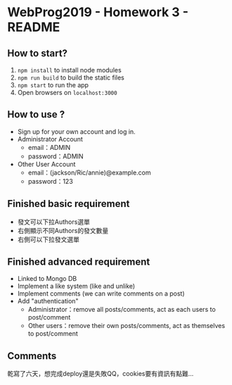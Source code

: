 # WebProg2019 - Homework 3 - README

How to start?
---
1. ``npm install`` to install node modules
2. ``npm run build`` to build the static files
3. ``npm start`` to run the app
4. Open browsers on ``localhost:3000``

How to use ?
---
* Sign up for your own account and log in.
* Administrator Account
	* email：ADMIN
	* password：ADMIN
* Other User Account
	* email：(jackson/Ric/annie)@example.com
	* password：123

Finished basic requirement
---
* 發文可以下拉Authors選單
* 右側顯示不同Authors的發文數量
* 右側可以下拉發文選單

Finished advanced requirement
---
* Linked to Mongo DB
* Implement a like system (like and unlike)
* Implement comments (we can write comments on a post)
* Add "authentication"
	* Administrator：remove all posts/comments, act as each users to post/comment
	* Other users：remove their own posts/comments, act as themselves to post/comment

Comments
---
乾寫了六天，想完成deploy還是失敗QQ，cookies要有資訊有點難...